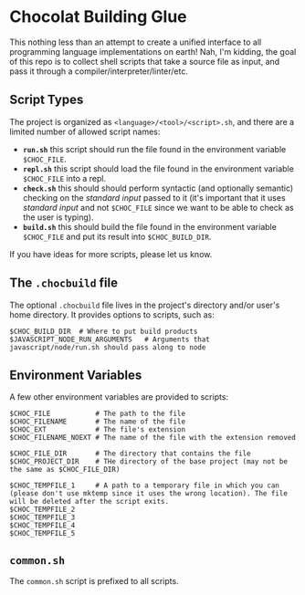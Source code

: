 # Chocolat Building Glue

This nothing less than an attempt to create a unified interface to all programming language implementations on earth! Nah, I'm kidding, the goal of this repo is to collect shell scripts that take a source file as input, and pass it through a compiler/interpreter/linter/etc.

## Script Types

The project is organized as `<language>/<tool>/<script>.sh`, and there are a limited number of allowed script names:

* **`run.sh`** this script should run the file found in the environment variable `$CHOC_FILE`.
* **`repl.sh`** this script should load the file found in the environment variable `$CHOC_FILE` into a repl.
* **`check.sh`** this should should perform syntactic (and optionally semantic) checking on the *standard input* passed to it (it's important that it uses *standard input* and not `$CHOC_FILE` since we want to be able to check as the user is typing).
* **`build.sh`** this should build the file found in the environment variable `$CHOC_FILE` and put its result into `$CHOC_BUILD_DIR`.

If you have ideas for more scripts, please let us know.

## The `.chocbuild` file

The optional `.chocbuild` file lives in the project's directory and/or user's home directory. It provides options to scripts, such as:

    $CHOC_BUILD_DIR  # Where to put build products
    $JAVASCRIPT_NODE_RUN_ARGUMENTS   # Arguments that javascript/node/run.sh should pass along to node

## Environment Variables

A few other environment variables are provided to scripts:

    $CHOC_FILE           # The path to the file
    $CHOC_FILENAME       # The name of the file
    $CHOC_EXT            # The file's extension
    $CHOC_FILENAME_NOEXT # The name of the file with the extension removed
    
    $CHOC_FILE_DIR       # The directory that contains the file
    $CHOC_PROJECT_DIR    # THe directory of the base project (may not be the same as $CHOC_FILE_DIR)
    
    $CHOC_TEMPFILE_1     # A path to a temporary file in which you can (please don't use mktemp since it uses the wrong location). The file will be deleted after the script exits.
    $CHOC_TEMPFILE_2
    $CHOC_TEMPFILE_3
    $CHOC_TEMPFILE_4
    $CHOC_TEMPFILE_5

## `common.sh`

The `common.sh` script is prefixed to all scripts.
